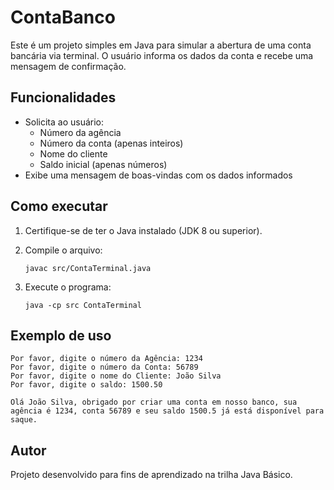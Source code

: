 # ContaBanco

Este é um projeto simples em Java para simular a abertura de uma conta bancária via terminal. O usuário informa os dados da conta e recebe uma mensagem de confirmação.

## Funcionalidades

- Solicita ao usuário:
  - Número da agência
  - Número da conta (apenas inteiros)
  - Nome do cliente
  - Saldo inicial (apenas números)
- Exibe uma mensagem de boas-vindas com os dados informados

## Como executar

1. Certifique-se de ter o Java instalado (JDK 8 ou superior).
2. Compile o arquivo:

   ```
   javac src/ContaTerminal.java
   ```

3. Execute o programa:

   ```
   java -cp src ContaTerminal
   ```

## Exemplo de uso

```
Por favor, digite o número da Agência: 1234
Por favor, digite o número da Conta: 56789
Por favor, digite o nome do Cliente: João Silva
Por favor, digite o saldo: 1500.50

Olá João Silva, obrigado por criar uma conta em nosso banco, sua agência é 1234, conta 56789 e seu saldo 1500.5 já está disponível para saque.
```

## Autor

Projeto desenvolvido para fins de aprendizado na trilha Java Básico.
